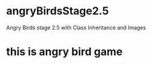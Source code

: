 # angryBirdsStage2.5
Angry Birds stage 2.5 with Class Inheritance and Images
# this is angry bird game 
